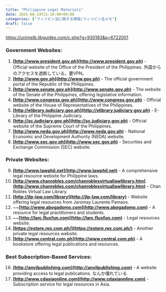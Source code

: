 ```yaml
---
title: "Philippine Legal Materials"
date: 2025-08-24T21:10:00+09:00
categories: ["フィリピン法に関する情報/フィリピン法メモ"]
draft: false
---
```


https://unimelb.libguides.com/c.php?g=930183&p=6722001

### Government Websites:

1. **[http://www.president.gov.ph](http://www.president.gov.ph)** - Official website of the Office of the President of the Philippines. 外国からのアクセスを遮断している。要VPN。
2. **[http://www.gov.ph](http://www.gov.ph)** - The official government portal of the Republic of the Philippines.
3. **[http://www.senate.gov.ph](http://www.senate.gov.ph)** - The website of the Senate of the Philippines, offering legislative information.
4. **[http://www.congress.gov.ph](http://www.congress.gov.ph)** - Official website of the House of Representatives of the Philippines.
5. **[http://elibrary.judiciary.gov.ph](http://elibrary.judiciary.gov.ph)** - E-Library of the Philippine Judiciary.
6. **[http://sc.judiciary.gov.ph](http://sc.judiciary.gov.ph)** - Official website of the Supreme Court of the Philippines.
7. **[http://www.neda.gov.ph](http://www.neda.gov.ph)** - National Economic and Development Authority (NEDA) website.
8. **[http://www.sec.gov.ph](http://www.sec.gov.ph)** - Securities and Exchange Commission (SEC) website.

### Private Websites:

9. **[http://www.lawphil.net](http://www.lawphil.net)** - A comprehensive legal resource website for Philippine laws.
10. **[http://www.chanrobles.com/chanroblesvirtuallawlibrary.htm](http://www.chanrobles.com/chanroblesvirtuallawlibrary.htm)** - Chan Robles Virtual Law Library.
11. **[http://jlp-law.com/library](http://jlp-law.com/library)** - Website offering legal resources from Jaromay Laurente Pamaos.
12. ~~**[http://www.abogadomo.com](http://www.abogadomo.com)** - A resource for legal practitioners and students.
13. ~~**[http://larc.fluxfun.com](http://larc.fluxfun.com)** - Legal resources website.
14. **[https://estore.rex.com.ph/](https://estore.rex.com.ph/)** - Another private legal resources website.
15. **[http://www.central.com.ph](http://www.central.com.ph)** - A bookstore offering legal publications and resources.

### Best Subscription-Based Services:

16. **[http://anvilpublishing.com](http://anvilpublishing.com)** - A website providing access to legal publications. なんか壊れている
17. **[http://www.cdasiaonline.com](http://www.cdasiaonline.com)** - Subscription service for legal resources in Asia.
